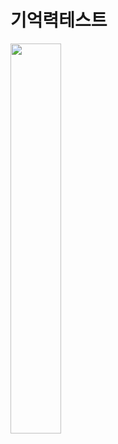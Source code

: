 # 기억력테스트

<img width="40%" src="https://user-images.githubusercontent.com/94899919/173287615-976216c6-099e-4dbd-ae7d-f2b1d69e19ed.gif"/>
